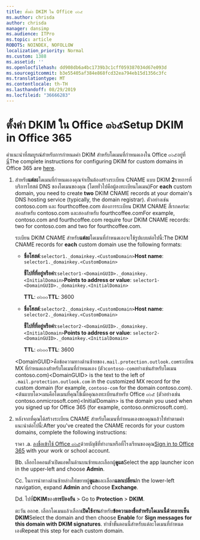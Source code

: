 ```yaml
---
title: ตั้งค่า DKIM ใน Office ๓๖๕
ms.author: chrisda
author: chrisda
manager: dansimp
ms.audience: ITPro
ms.topic: article
ROBOTS: NOINDEX, NOFOLLOW
localization_priority: Normal
ms.custom: 1388
ms.assetid: ''
ms.openlocfilehash: dd908db6a4bc1739b3c1cff059387034d67e093d
ms.sourcegitcommit: b3e55405af384e868fcd32ea794eb15d1356c3fc
ms.translationtype: MT
ms.contentlocale: th-TH
ms.lasthandoff: 08/29/2019
ms.locfileid: "36666283"
---
```

# <a name="setup-dkim-in-office-365"></a><span data-ttu-id="44b0a-102">ตั้งค่า DKIM ใน Office ๓๖๕</span><span class="sxs-lookup"><span data-stu-id="44b0a-102">Setup DKIM in Office 365</span></span>

<span data-ttu-id="44b0a-103">คำแนะนำที่สมบูรณ์สำหรับการกำหนดค่า DKIM สำหรับโดเมนที่กำหนดเองใน Office ๓๖๕อยู่ที่[นี่](https://docs.microsoft.com/office365/SecurityCompliance/use-dkim-to-validate-outbound-email#what-you-need-to-do-to-manually-set-up-dkim-in-office-365)</span><span class="sxs-lookup"><span data-stu-id="44b0a-103">The complete instructions for configuring DKIM for custom domains in Office 365 are [here](https://docs.microsoft.com/office365/SecurityCompliance/use-dkim-to-validate-outbound-email#what-you-need-to-do-to-manually-set-up-dkim-in-office-365).</span></span>

1. <span data-ttu-id="44b0a-104">สำหรับ**แต่ละ**โดเมนที่กำหนดเองคุณจำเป็นต้องสร้างระเบียน CNAME แบบ DKIM **2**รายการที่บริการโฮสต์ DNS ของโดเมนของคุณ (โดยทั่วไปคือผู้ลงทะเบียนโดเมน)</span><span class="sxs-lookup"><span data-stu-id="44b0a-104">For **each** custom domain, you need to create **two** DKIM CNAME records at your domain's DNS hosting service (typically, the domain registrar).</span></span> <span data-ttu-id="44b0a-105">ตัวอย่างเช่น contoso.com และ fourthcoffee.com ต้องการระเบียน DKIM CNAME สี่เรกคอร์ด: สองสำหรับ contoso.com และสองสำหรับ fourthcoffee.com</span><span class="sxs-lookup"><span data-stu-id="44b0a-105">For example, contoso.com and fourthcoffee.com require four DKIM CNAME records: two for contoso.com and two for fourthcoffee.com.</span></span>

   <span data-ttu-id="44b0a-106">ระเบียน DKIM CNAME สำหรับ**แต่ละ**โดเมนที่กำหนดเองจะใช้รูปแบบต่อไปนี้:</span><span class="sxs-lookup"><span data-stu-id="44b0a-106">The DKIM CNAME records for **each** custom domain use the following formats:</span></span>

   - <span data-ttu-id="44b0a-107">**ชื่อโฮสต์**:`selector1._domainkey.<CustomDomain>`</span><span class="sxs-lookup"><span data-stu-id="44b0a-107">**Host name**: `selector1._domainkey.<CustomDomain>`</span></span>

     <span data-ttu-id="44b0a-108">**ชี้ไปที่ที่อยู่หรือค่า**:`selector1-<DomainGUID>._domainkey.<InitialDomain>`</span><span class="sxs-lookup"><span data-stu-id="44b0a-108">**Points to address or value**: `selector1-<DomainGUID>._domainkey.<InitialDomain>`</span></span>

     <span data-ttu-id="44b0a-109">**TTL**: ๓๖๐๐</span><span class="sxs-lookup"><span data-stu-id="44b0a-109">**TTL**: 3600</span></span>

   - <span data-ttu-id="44b0a-110">**ชื่อโฮสต์**:`selector2._domainkey.<CustomDomain>`</span><span class="sxs-lookup"><span data-stu-id="44b0a-110">**Host name**: `selector2._domainkey.<CustomDomain>`</span></span>

     <span data-ttu-id="44b0a-111">**ชี้ไปที่ที่อยู่หรือค่า**:`selector2-<DomainGUID>._domainkey.<InitialDomain>`</span><span class="sxs-lookup"><span data-stu-id="44b0a-111">**Points to address or value**: `selector2-<DomainGUID>._domainkey.<InitialDomain>`</span></span>

     <span data-ttu-id="44b0a-112">**TTL**: ๓๖๐๐</span><span class="sxs-lookup"><span data-stu-id="44b0a-112">**TTL**: 3600</span></span>

   <span data-ttu-id="44b0a-113">\<DomainGUID\>คือข้อความทางด้านซ้ายของ`.mail.protection.outlook.com`ระเบียน MX ที่กำหนดเองสำหรับโดเมนที่กำหนดเอง (ตัว`contoso-com`อย่างเช่นสำหรับโดเมน contoso.com)</span><span class="sxs-lookup"><span data-stu-id="44b0a-113">\<DomainGUID\> is the text to the left of `.mail.protection.outlook.com` in the customized MX record for the custom domain (for example, `contoso-com` for the domain contoso.com).</span></span> <span data-ttu-id="44b0a-114">\<ต้นแบบโด\>เมนคือโดเมนที่คุณใช้เมื่อคุณลงทะเบียนสำหรับ Office ๓๖๕ (ตัวอย่างเช่น contoso.onmicrosoft.com)</span><span class="sxs-lookup"><span data-stu-id="44b0a-114">\<InitialDomain\> is the domain you used when you signed up for Office 365 (for example, contoso.onmicrosoft.com).</span></span>

2. <span data-ttu-id="44b0a-115">หลังจากที่คุณได้สร้างระเบียน CNAME สำหรับโดเมนที่กำหนดเองของคุณแล้วให้ทำตามคำแนะนำต่อไปนี้:</span><span class="sxs-lookup"><span data-stu-id="44b0a-115">After you've created the CNAME records for your custom domains, complete the following instructions:</span></span>

   <span data-ttu-id="44b0a-116">ราคา .</span><span class="sxs-lookup"><span data-stu-id="44b0a-116">a.</span></span> <span data-ttu-id="44b0a-117">[ลงชื่อเข้าใช้ Office ๓๖๕](https://support.office.microsoft.com/article/e9eb7d51-5430-4929-91ab-6157c5a050b4)ด้วยบัญชีที่ทำงานหรือที่โรงเรียนของคุณ</span><span class="sxs-lookup"><span data-stu-id="44b0a-117">[Sign in to Office 365](https://support.office.microsoft.com/article/e9eb7d51-5430-4929-91ab-6157c5a050b4) with your work or school account.</span></span>

   <span data-ttu-id="44b0a-118">B</span><span class="sxs-lookup"><span data-stu-id="44b0a-118">b.</span></span> <span data-ttu-id="44b0a-119">เลือกไอคอนตัวเปิดแอพในด้านบนซ้ายและเลือกผู้**ดูแล**</span><span class="sxs-lookup"><span data-stu-id="44b0a-119">Select the app launcher icon in the upper-left and choose **Admin**.</span></span>

   <span data-ttu-id="44b0a-120">C</span><span class="sxs-lookup"><span data-stu-id="44b0a-120">c.</span></span> <span data-ttu-id="44b0a-121">ในการนำทางด้านซ้ายล่างให้ขยายผู้**ดูแล**และเลือก**แลกเปลี่ยน**</span><span class="sxs-lookup"><span data-stu-id="44b0a-121">In the lower-left navigation, expand **Admin** and choose **Exchange**.</span></span>

   <span data-ttu-id="44b0a-122">D</span><span class="sxs-lookup"><span data-stu-id="44b0a-122">d.</span></span> <span data-ttu-id="44b0a-123">ไปที่**DKIM**ของ**การป้องกัน** > </span><span class="sxs-lookup"><span data-stu-id="44b0a-123">Go to **Protection** > **DKIM**.</span></span>

   <span data-ttu-id="44b0a-124">ตะวัน ออก</span><span class="sxs-lookup"><span data-stu-id="44b0a-124">e.</span></span> <span data-ttu-id="44b0a-125">เลือกโดเมนแล้วเลือก**เปิดใช้งาน**สำหรับ**ข้อความลงชื่อสำหรับโดเมนนี้ด้วยลายเซ็น DKIM**</span><span class="sxs-lookup"><span data-stu-id="44b0a-125">Select the domain and then choose **Enable** for **Sign messages for this domain with DKIM signatures**.</span></span> <span data-ttu-id="44b0a-126">ทำซ้ำขั้นตอนนี้สำหรับแต่ละโดเมนที่กำหนดเอง</span><span class="sxs-lookup"><span data-stu-id="44b0a-126">Repeat this step for each custom domain.</span></span>
